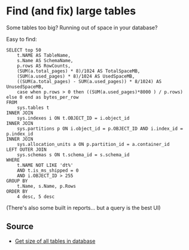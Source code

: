 # Find (and fix) large tables

Some tables too big? Running out of space in your database?

Easy to find:


    SELECT top 50 
        t.NAME AS TableName,
        s.Name AS SchemaName,
        p.rows AS RowCounts,
        (SUM(a.total_pages) * 8)/1024 AS TotalSpaceMB, 
        (SUM(a.used_pages) * 8)/1024 AS UsedSpaceMB, 
        ((SUM(a.total_pages) - SUM(a.used_pages)) * 8/1024) AS UnusedSpaceMB,
		case when p.rows > 0 then ((SUM(a.used_pages)*8000 ) / p.rows) else 0 end as bytes_per_row
    FROM 
        sys.tables t
    INNER JOIN      
        sys.indexes i ON t.OBJECT_ID = i.object_id
    INNER JOIN 
        sys.partitions p ON i.object_id = p.OBJECT_ID AND i.index_id = p.index_id
    INNER JOIN 
        sys.allocation_units a ON p.partition_id = a.container_id
    LEFT OUTER JOIN 
        sys.schemas s ON t.schema_id = s.schema_id
    WHERE 
        t.NAME NOT LIKE 'dt%' 
        AND t.is_ms_shipped = 0
        AND i.OBJECT_ID > 255 
    GROUP BY 
        t.Name, s.Name, p.Rows
    ORDER BY 
        4 desc, 5 desc    


(There's also some built in reports... but a query is the best UI)
        
        
## Source

 * [Get size of all tables in database](http://stackoverflow.com/questions/7892334/get-size-of-all-tables-in-database)        